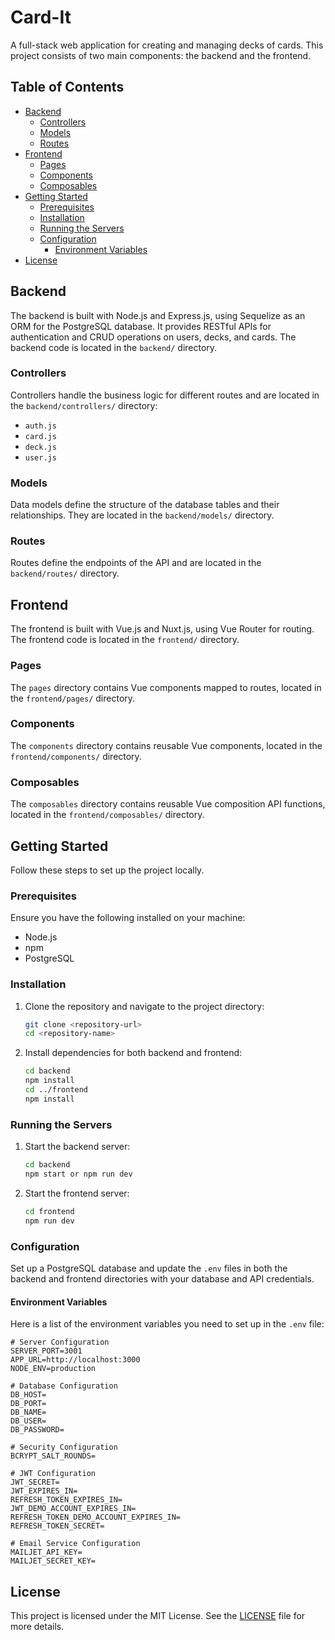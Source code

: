 # Card-It

A full-stack web application for creating and managing decks of cards. This project consists of two main components: the backend and the frontend.

## Table of Contents

- [Backend](#backend)
  - [Controllers](#controllers)
  - [Models](#models)
  - [Routes](#routes)
- [Frontend](#frontend)
  - [Pages](#pages)
  - [Components](#components)
  - [Composables](#composables)
- [Getting Started](#getting-started)
  - [Prerequisites](#prerequisites)
  - [Installation](#installation)
  - [Running the Servers](#running-the-servers)
  - [Configuration](#configuration)
    - [Environment Variables](#environment-variables)
- [License](#license)

## Backend

The backend is built with Node.js and Express.js, using Sequelize as an ORM for the PostgreSQL database. It provides RESTful APIs for authentication and CRUD operations on users, decks, and cards. The backend code is located in the `backend/` directory.

### Controllers

Controllers handle the business logic for different routes and are located in the `backend/controllers/` directory:

- `auth.js`
- `card.js`
- `deck.js`
- `user.js`

### Models

Data models define the structure of the database tables and their relationships. They are located in the `backend/models/` directory.

### Routes

Routes define the endpoints of the API and are located in the `backend/routes/` directory.

## Frontend

The frontend is built with Vue.js and Nuxt.js, using Vue Router for routing. The frontend code is located in the `frontend/` directory.

### Pages

The `pages` directory contains Vue components mapped to routes, located in the `frontend/pages/` directory.

### Components

The `components` directory contains reusable Vue components, located in the `frontend/components/` directory.

### Composables

The `composables` directory contains reusable Vue composition API functions, located in the `frontend/composables/` directory.

## Getting Started

Follow these steps to set up the project locally.

### Prerequisites

Ensure you have the following installed on your machine:

- Node.js
- npm
- PostgreSQL

### Installation

1. Clone the repository and navigate to the project directory:

   ```bash
   git clone <repository-url>
   cd <repository-name>
   ```

2. Install dependencies for both backend and frontend:

   ```bash
   cd backend
   npm install
   cd ../frontend
   npm install
   ```

### Running the Servers

1. Start the backend server:

   ```bash
   cd backend
   npm start or npm run dev
   ```

2. Start the frontend server:
   ```bash
   cd frontend
   npm run dev
   ```

### Configuration

Set up a PostgreSQL database and update the `.env` files in both the backend and frontend directories with your database and API credentials.

#### Environment Variables

Here is a list of the environment variables you need to set up in the `.env` file:

```env
# Server Configuration
SERVER_PORT=3001
APP_URL=http://localhost:3000
NODE_ENV=production

# Database Configuration
DB_HOST=
DB_PORT=
DB_NAME=
DB_USER=
DB_PASSWORD=

# Security Configuration
BCRYPT_SALT_ROUNDS=

# JWT Configuration
JWT_SECRET=
JWT_EXPIRES_IN=
REFRESH_TOKEN_EXPIRES_IN=
JWT_DEMO_ACCOUNT_EXPIRES_IN=
REFRESH_TOKEN_DEMO_ACCOUNT_EXPIRES_IN=
REFRESH_TOKEN_SECRET=

# Email Service Configuration
MAILJET_API_KEY=
MAILJET_SECRET_KEY=
```

## License

This project is licensed under the MIT License. See the [LICENSE](LICENSE) file for more details.
